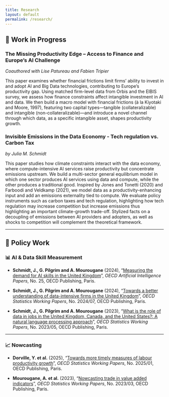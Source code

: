 ```yaml
---
title: Research
layout: default
permalink: /research/
---
```



## 🧪 Work in Progress

### **The Missing Productivity Edge – Access to Finance and Europe’s AI Challenge**  
*Coauthored with Lise Patureau and Fabien Tripier*  

This paper examines whether financial frictions limit firms’ ability to invest in and adopt AI and Big Data technologies, contributing to Europe’s productivity gap. Using matched firm-level data from Orbis and the EIBIS survey, we assess how finance constraints affect intangible investment in AI and data. We then build a macro model with financial frictions (à la Kiyotaki and Moore, 1997), featuring two capital types—tangible (collateralizable) and intangible (non-collateralizable)—and introduce a novel channel through which data, as a specific intangible asset, shapes productivity growth.



### **Invisible Emissions in the Data Economy - Tech regulation vs. Carbon Tax**  
*by Julia M. Schmidt*  

This paper studies how climate constraints interact with the data economy, where compute-intensive AI services raise productivity but concentrate emissions upstream. We build a multi-sector general equilibrium model in which one sector produces AI services using data and compute, while the other produces a traditional good. Inspired by Jones and Tonetti (2020) and Farboodi and Veldkamp (2021), we model data as a productivity-enhancing input and add an emissions externality tied to compute. We evaluate policy instruments such as carbon taxes and tech regulation, highlighting how tech regulation may increase competition but increase emissions thus highlighting an important climate-growth trade-off. Stylized facts on a decoupling of emissions between AI providers and adopters, as well as shocks to competition will complement the theoretical framework.

---

## 🧩 Policy Work

### 📊 AI & Data Skill Measurement

- **Schmidt, J., G. Pilgrim and A. Mourougane** (2024), “[Measuring the demand for AI skills in the United Kingdom](https://doi.org/10.1787/1d6474ef-en)”, *OECD Artificial Intelligence Papers*, No. 25, OECD Publishing, Paris.

- **Schmidt, J., G. Pilgrim and A. Mourougane** (2024), “[Towards a better understanding of data-intensive firms in the United Kingdom](https://doi.org/10.1787/f8d640cc-en)”, *OECD Statistics Working Papers*, No. 2024/07, OECD Publishing, Paris.

- **Schmidt, J., G. Pilgrim and A. Mourougane** (2023), “[What is the role of data in jobs in the United Kingdom, Canada, and the United States?: A natural language processing approach](https://doi.org/10.1787/fa65d29e-en)”, *OECD Statistics Working Papers*, No. 2023/05, OECD Publishing, Paris.

---

### 📈 Nowcasting

- **Dorville, Y. et al.** (2025), “[Towards more timely measures of labour productivity growth](https://doi.org/10.1787/436ecbb5-en)”, *OECD Statistics Working Papers*, No. 2025/01, OECD Publishing, Paris.

- **Mourougane, A. et al.** (2023), “[Nowcasting trade in value added indicators](https://doi.org/10.1787/00f8aff7-en)”, *OECD Statistics Working Papers*, No. 2023/03, OECD Publishing, Paris.
